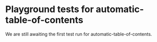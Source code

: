 # Playground tests for automatic-table-of-contents
We are still awaiting the first test run for automatic-table-of-contents.
